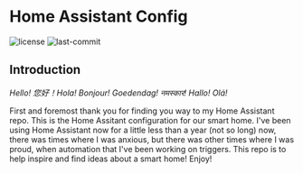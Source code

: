 # Home Assistant Config 
![license](https://img.shields.io/github/license/N-l1/home-assistant-config?style=flat-square) ![last-commit](https://img.shields.io/github/last-commit/N-l1/home-assistant-config?logo=Me&style=flat-square)

## Introduction

*Hello! 您好！Hola! Bonjour! Goedendag! नमस्कार! Hallo! Olá!*

First and foremost thank you for finding you way to my Home Assistant repo. This is the Home Assitant configuration for our smart home. I've been using Home Assistant now for a little less than a year (not so long) now, there was times where I was anxious, but there was other times where I was proud, when automation that I've been working on triggers. This repo is to help inspire and find ideas about a smart home! Enjoy! 
